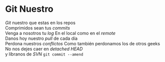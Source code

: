 # Git Nuestro
*Git* nuestro que estas en los repos  
Comprimidos sean tus *commits*  
Venga a nosotros tu *log* 
En el local como en el *remote*  
Danos hoy nuestro *pull* de cada día  
Perdona nuestros *conflictos* 
Como también perdonamos los de otros geeks
No nos dejes caer en *detached HEAD*  
y líbranos de *SVN* 
`git commit --amend`